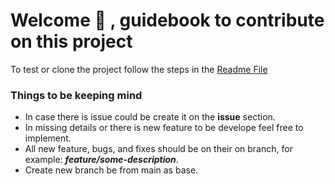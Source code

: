 # Welcome 🤗 , guidebook to contribute on this project

To test or clone the project follow the steps in the [Readme File](https://github.com/ramialkaro/mappi/blob/main/README.md)

### Things to be keeping mind 

 - In case there is issue could be create it on the **issue** section.
 - In missing details or there is new feature to be develope feel free to implement.
 - All new feature, bugs, and fixes should be on their on branch, for example: ***feature/some-description***.
 - Create new branch be from main as base.
